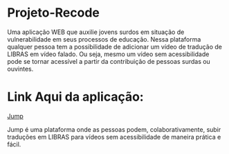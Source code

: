 # Projeto-Recode

Uma aplicação WEB que auxilie jovens surdos em situação de vulnerabilidade em seus processos de educação. Nessa plataforma  qualquer pessoa tem a  possibilidade de adicionar um vídeo de tradução de LIBRAS em vídeo falado. Ou seja, mesmo um vídeo sem acessibilidade pode se tornar acessível a partir da contribuição de pessoas surdas ou ouvintes.

# Link Aqui da aplicação:

<a href="http://dgsdev.infinityfreeapp.com/index.php">Jump</a>

Jump é uma plataforma onde as pessoas podem, colaborativamente, subir traduções em LIBRAS para vídeos sem acessibilidade de maneira prática e fácil.